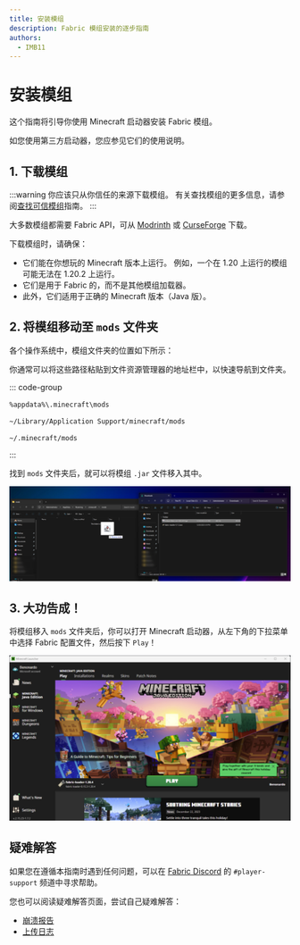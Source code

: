 ```yaml
---
title: 安装模组
description: Fabric 模组安装的逐步指南
authors:
  - IMB11
---
```


# 安装模组

这个指南将引导你使用 Minecraft 启动器安装 Fabric 模组。

如您使用第三方启动器，您应参见它们的使用说明。

## 1. 下载模组

:::warning
你应该只从你信任的来源下载模组。 有关查找模组的更多信息，请参阅[查找可信模组](./finding-mods.md)指南。
:::

大多数模组都需要 Fabric API，可从 [Modrinth](https://modrinth.com/mod/fabric-api) 或 [CurseForge](https://curseforge.com/minecraft/mc-mods/fabric-api) 下载。

下载模组时，请确保：

- 它们能在你想玩的 Minecraft 版本上运行。 例如，一个在 1.20 上运行的模组可能无法在 1.20.2 上运行。
- 它们是用于 Fabric 的，而不是其他模组加载器。
- 此外，它们适用于正确的 Minecraft 版本（Java 版）。

## 2. 将模组移动至 `mods` 文件夹

各个操作系统中，模组文件夹的位置如下所示：

你通常可以将这些路径粘贴到文件资源管理器的地址栏中，以快速导航到文件夹。

::: code-group

```:no-line-numbers [Windows]
%appdata%\.minecraft\mods
```

```:no-line-numbers [macOS]
~/Library/Application Support/minecraft/mods
```

```:no-line-numbers [Linux]
~/.minecraft/mods
```

:::

找到 `mods` 文件夹后，就可以将模组 `.jar` 文件移入其中。

![已在模组文件夹中安装模组](/assets/players/installing-mods.png)

## 3. 大功告成！

将模组移入 `mods` 文件夹后，你可以打开 Minecraft 启动器，从左下角的下拉菜单中选择 Fabric 配置文件，然后按下 `Play`！

![选择了 Fabric 配置的官方启动器](/assets/players/installing-fabric/launcher-screen.png)

## 疑难解答

如果您在遵循本指南时遇到任何问题，可以在 [Fabric Discord](https://discord.gg/v6v4pMv) 的 `#player-support` 频道中寻求帮助。

您也可以阅读疑难解答页面，尝试自己疑难解答：

- [崩溃报告](./troubleshooting/crash-reports.md)
- [上传日志](./troubleshooting/uploading-logs.md)
